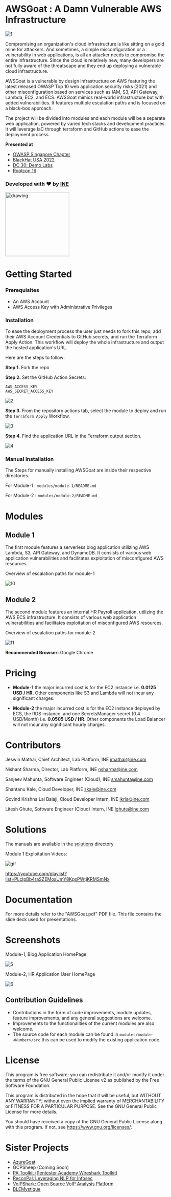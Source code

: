 # AWSGoat : A Damn Vulnerable AWS Infrastructure

![1](https://user-images.githubusercontent.com/65826354/179526664-cb123612-7f9a-41fe-bab2-eb6b3b2518d7.png)

Compromising an organization's cloud infrastructure is like sitting on a gold mine for attackers. And sometimes, a simple misconfiguration or a vulnerability in web applications, is all an attacker needs to compromise the entire infrastructure. Since the cloud is relatively new, many developers are not fully aware of the threatscape and they end up deploying a vulnerable cloud infrastructure.

AWSGoat is a vulnerable by design infrastructure on AWS featuring the latest released OWASP Top 10 web application security risks (2021) and other misconfiguration based on services such as IAM, S3, API Gateway, Lambda, EC2, and ECS. AWSGoat mimics real-world infrastructure but with added vulnerabilities. It features multiple escalation paths and is focused on a black-box approach.

The project will be divided into modules and each module will be a separate web application, powered by varied tech stacks and development practices. It will leverage IaC through terraform and GitHub actions to ease the deployment process.

**Presented at**

- [OWASP Singapore Chapter](https://owasp.org/www-chapter-singapore/)
- [BlackHat USA 2022](https://www.blackhat.com/us-22/arsenal/schedule/index.html#awsgoat--a-damn-vulnerable-aws-infrastructure-27999)
- [DC 30: Demo Labs](https://forum.defcon.org/node/242059)
- [Rootcon 16](https://rootcon.org/)

### Developed with :heart: by [INE](https://ine.com/) 

[<img src="https://user-images.githubusercontent.com/25884689/184508144-f0196d79-5843-4ea6-ad39-0c14cd0da54c.png" alt="drawing" width="200"/>](https://discord.gg/TG7bpETgbg)


# Getting Started

### Prerequisites
* An AWS Account
* AWS Access Key with Administrative Privileges


### Installation

To ease the deployment process the user just needs to fork this repo, add their AWS Account Credentials to GitHub secrets, and run the Terraform Apply Action. This workflow will deploy the whole infrastructure and output the hosted application's URL. 

Here are the steps to follow:

**Step 1.** Fork the repo

**Step 2.** Set the GitHub Action Secrets:

```
AWS_ACCESS_KEY
AWS_SECRET_ACCESS_KEY
```

![2](https://user-images.githubusercontent.com/65826354/184551000-29f59b56-cbcc-4daf-9dad-a40e35bd6e02.png)

**Step 3.** From the repository actions tab, select the module to deploy and run the ``Terraform Apply`` Workflow.

![3](https://user-images.githubusercontent.com/65826354/194799524-a814fba3-2936-47a3-bb11-9d65f65bbf60.png)

**Step 4.** Find the application URL in the Terraform output section.

![4](https://user-images.githubusercontent.com/65826354/184553744-c1ba94a1-0d67-4a86-b97d-ee7afe6c65fe.png)


### Manual Installation

The Steps for manually installing AWSGoat are inside their respective directories. 

For Module-1 : ``modules/module-1/README.md``

For Module-2 : ``modules/module-2/README.md``


# Modules

## Module 1

The first module features a serverless blog application utilizing AWS Lambda, S3, API Gateway, and DynamoDB. It consists of various web application vulnerabilities and facilitates exploitation of misconfigured AWS resources.

Overview of escalation paths for module-1

![10](https://user-images.githubusercontent.com/65826354/179526761-7f473e3d-f71c-429d-bf49-16958c5cb7a6.png)



## Module 2

The second module features an internal HR Payroll application, utilizing the AWS ECS infrastructure. It consists of various web application vulnerabilities and facilitates exploitation of misconfigured AWS resources.

Overview of escalation paths for module-2

![11](https://user-images.githubusercontent.com/65826354/194799899-2968e04a-c324-4c3a-bdf2-b33f86fc0e05.png)


**Recommended Browser:** Google Chrome

# Pricing

- **Module-1** the major incurred cost is for the EC2 instance i.e. **0.0125 USD / HR**. Other components like S3 and Lambda will not incur any significant charges.

- **Module-2** the major incurred cost is for the EC2 instance deployed by ECS, the RDS instance, and one SecretsManager secret (0.4 USD/Month) i.e. **0.0505 USD / HR**. Other components the Load Balancer will not incur any significant hourly charges.

# Contributors

Jeswin Mathai, Chief Architect, Lab Platform, INE  <jmathai@ine.com>

Nishant Sharma, Director, Lab Platform, INE <nsharma@ine.com>

Sanjeev Mahunta, Software Engineer (Cloud), INE <smahunta@ine.com>

Shantanu Kale, Cloud Developer, INE  <skale@ine.com>

Govind Krishna Lal Balaji, Cloud Developer Intern, INE <lkris@ine.com> 

Litesh Ghute, Software Engineer (Cloud) Intern, INE <lghute@ine.com> 

# Solutions

The manuals are available in the [solutions](solutions/) directory 

Module 1 Exploitation Videos: 

![gif](https://user-images.githubusercontent.com/65826354/194804917-b6f993f2-4bf7-4c6b-b946-b14dd645dc10.gif)

https://youtube.com/playlist?list=PLcIpBb4raSZEMosUmY8KpxPWtjKRMSmNx

# Documentation

For more details refer to the "AWSGoat.pdf" PDF file. This file contains the slide deck used for presentations.

# Screenshots

Module-1, Blog Application HomePage

![5](https://user-images.githubusercontent.com/65826354/179526784-2a1d7023-5c6f-4cfb-97b7-74b572b12829.png)


Module-2, HR Application User HomePage

![6](https://user-images.githubusercontent.com/65826354/194800860-e7eaa174-0948-4d35-b185-0325ed7ddcf7.png)


## Contribution Guidelines

* Contributions in the form of code improvements, module updates, feature improvements, and any general suggestions are welcome. 
* Improvements to the functionalities of the current modules are also welcome. 
* The source code for each module can be found in ``modules/module-<Number>/src`` this can be used to modify the existing application code.

# License

This program is free software: you can redistribute it and/or modify it under the terms of the GNU General Public License v2 as published by the Free Software Foundation.

This program is distributed in the hope that it will be useful, but WITHOUT ANY WARRANTY; without even the implied warranty of MERCHANTABILITY or FITNESS FOR A PARTICULAR PURPOSE. See the GNU General Public License for more details.

You should have received a copy of the GNU General Public License along with this program. If not, see https://www.gnu.org/licenses/.

# Sister Projects

- [AzureGoat](https://github.com/ine-labs/AzureGoat)
- GCPSheep (Coming Soon)
- [PA Toolkit (Pentester Academy Wireshark Toolkit)](https://github.com/pentesteracademy/patoolkit)
- [ReconPal: Leveraging NLP for Infosec](https://github.com/pentesteracademy/reconpal) 
- [VoIPShark: Open Source VoIP Analysis Platform](https://github.com/pentesteracademy/voipshark)
- [BLEMystique](https://github.com/pentesteracademy/blemystique)

